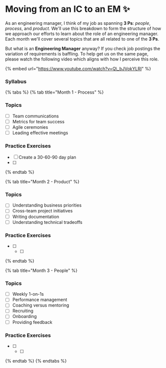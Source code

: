 # Moving from an IC to an EM ✨

As an engineering manager, I think of my job as spanning **3 Ps**: _people_, _process_, and _product._ We'll use this breakdown to form the structure of how we approach our efforts to learn about the role of an engineering manager. Each month we'll cover several topics that are all related to one of the **3 Ps**.

But what is an **Engineering Manager** anyway? If you check job postings the variation of requirements is baffling. To help get us on the same page, please watch the following video which aligns with how I perceive this role.

{% embed url="https://www.youtube.com/watch?v=Q\_bJVokYLRI" %}

### Syllabus

{% tabs %}
{% tab title="Month 1 - Process" %}
### Topics

* [ ] Team communications
* [ ] Metrics for team success
* [ ] Agile ceremonies
* [ ] Leading effective meetings

### Practice Exercises

* [ ] Create a 30-60-90 day plan
* [ ] 
{% endtab %}

{% tab title="Month 2 - Product" %}
### Topics

* [ ] Understanding business priorities
* [ ] Cross-team project initiatives
* [ ] Writing documentation
* [ ] Understanding technical tradeoffs

### Practice Exercises

* [ ] * [ ] 
{% endtab %}

{% tab title="Month 3 - People" %}
### Topics

* [ ] Weekly 1-on-1s
* [ ] Performance management
* [ ] Coaching versus mentoring
* [ ] Recruiting
* [ ] Onboarding
* [ ] Providing feedback

### Practice Exercises

* [ ] * [ ] 
{% endtab %}
{% endtabs %}

